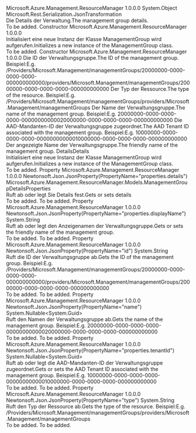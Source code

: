 <Type Name="ManagementGroup" FullName="Microsoft.Azure.Management.ResourceManager.Models.ManagementGroup">
  <TypeSignature Language="C#" Value="public class ManagementGroup" />
  <TypeSignature Language="ILAsm" Value=".class public auto ansi beforefieldinit ManagementGroup extends System.Object" />
  <TypeSignature Language="DocId" Value="T:Microsoft.Azure.Management.ResourceManager.Models.ManagementGroup" />
  <TypeSignature Language="VB.NET" Value="Public Class ManagementGroup" />
  <TypeSignature Language="F#" Value="type ManagementGroup = class" />
  <AssemblyInfo>
    <AssemblyName>Microsoft.Azure.Management.ResourceManager</AssemblyName>
    <AssemblyVersion>1.0.0.0</AssemblyVersion>
  </AssemblyInfo>
  <Base>
    <BaseTypeName>System.Object</BaseTypeName>
  </Base>
  <Interfaces />
  <Attributes>
    <Attribute>
      <AttributeName>Microsoft.Rest.Serialization.JsonTransformation</AttributeName>
    </Attribute>
  </Attributes>
  <Docs>
    <summary>
            <span data-ttu-id="942dc-101">Die Details der Verwaltung.</span><span class="sxs-lookup"><span data-stu-id="942dc-101">The management group details.</span></span>
            </summary>
    <remarks>To be added.</remarks>
  </Docs>
  <Members>
    <Member MemberName=".ctor">
      <MemberSignature Language="C#" Value="public ManagementGroup ();" />
      <MemberSignature Language="ILAsm" Value=".method public hidebysig specialname rtspecialname instance void .ctor() cil managed" />
      <MemberSignature Language="DocId" Value="M:Microsoft.Azure.Management.ResourceManager.Models.ManagementGroup.#ctor" />
      <MemberSignature Language="VB.NET" Value="Public Sub New ()" />
      <MemberType>Constructor</MemberType>
      <AssemblyInfo>
        <AssemblyName>Microsoft.Azure.Management.ResourceManager</AssemblyName>
        <AssemblyVersion>1.0.0.0</AssemblyVersion>
      </AssemblyInfo>
      <Parameters />
      <Docs>
        <summary>
            <span data-ttu-id="942dc-102">Initialisiert eine neue Instanz der Klasse ManagementGroup wird aufgerufen.</span><span class="sxs-lookup"><span data-stu-id="942dc-102">Initializes a new instance of the ManagementGroup class.</span></span>
            </summary>
        <remarks>To be added.</remarks>
      </Docs>
    </Member>
    <Member MemberName=".ctor">
      <MemberSignature Language="C#" Value="public ManagementGroup (string id = null, string type = null, Nullable&lt;Guid&gt; name = null, Nullable&lt;Guid&gt; tenantId = null, string displayName = null, Microsoft.Azure.Management.ResourceManager.Models.ManagementGroupDetailsProperties details = null);" />
      <MemberSignature Language="ILAsm" Value=".method public hidebysig specialname rtspecialname instance void .ctor(string id, string type, valuetype System.Nullable`1&lt;valuetype System.Guid&gt; name, valuetype System.Nullable`1&lt;valuetype System.Guid&gt; tenantId, string displayName, class Microsoft.Azure.Management.ResourceManager.Models.ManagementGroupDetailsProperties details) cil managed" />
      <MemberSignature Language="DocId" Value="M:Microsoft.Azure.Management.ResourceManager.Models.ManagementGroup.#ctor(System.String,System.String,System.Nullable{System.Guid},System.Nullable{System.Guid},System.String,Microsoft.Azure.Management.ResourceManager.Models.ManagementGroupDetailsProperties)" />
      <MemberSignature Language="VB.NET" Value="Public Sub New (Optional id As String = null, Optional type As String = null, Optional name As Nullable(Of Guid) = null, Optional tenantId As Nullable(Of Guid) = null, Optional displayName As String = null, Optional details As ManagementGroupDetailsProperties = null)" />
      <MemberSignature Language="F#" Value="new Microsoft.Azure.Management.ResourceManager.Models.ManagementGroup : string * string * Nullable&lt;Guid&gt; * Nullable&lt;Guid&gt; * string * Microsoft.Azure.Management.ResourceManager.Models.ManagementGroupDetailsProperties -&gt; Microsoft.Azure.Management.ResourceManager.Models.ManagementGroup" Usage="new Microsoft.Azure.Management.ResourceManager.Models.ManagementGroup (id, type, name, tenantId, displayName, details)" />
      <MemberType>Constructor</MemberType>
      <AssemblyInfo>
        <AssemblyName>Microsoft.Azure.Management.ResourceManager</AssemblyName>
        <AssemblyVersion>1.0.0.0</AssemblyVersion>
      </AssemblyInfo>
      <Parameters>
        <Parameter Name="id" Type="System.String" />
        <Parameter Name="type" Type="System.String" />
        <Parameter Name="name" Type="System.Nullable&lt;System.Guid&gt;" />
        <Parameter Name="tenantId" Type="System.Nullable&lt;System.Guid&gt;" />
        <Parameter Name="displayName" Type="System.String" />
        <Parameter Name="details" Type="Microsoft.Azure.Management.ResourceManager.Models.ManagementGroupDetailsProperties" />
      </Parameters>
      <Docs>
        <param name="id"><span data-ttu-id="942dc-103">Die ID der Verwaltungsgruppe.</span><span class="sxs-lookup"><span data-stu-id="942dc-103">The ID of the management group.</span></span> <span data-ttu-id="942dc-104">Beispiel:</span><span class="sxs-lookup"><span data-stu-id="942dc-104">E.g.</span></span>
            <span data-ttu-id="942dc-105">/Providers/Microsoft.Management/managementGroups/20000000-0000-0000-0000-000000000000</span><span class="sxs-lookup"><span data-stu-id="942dc-105">/providers/Microsoft.Management/managementGroups/20000000-0000-0000-0000-000000000000</span></span></param>
        <param name="type"><span data-ttu-id="942dc-106">Der Typ der Ressource.</span><span class="sxs-lookup"><span data-stu-id="942dc-106">The type of the resource.</span></span> <span data-ttu-id="942dc-107">Beispiel:</span><span class="sxs-lookup"><span data-stu-id="942dc-107">E.g.</span></span>
            <span data-ttu-id="942dc-108">/Providers/Microsoft.Management/managementGroups</span><span class="sxs-lookup"><span data-stu-id="942dc-108">/providers/Microsoft.Management/managementGroups</span></span></param>
        <param name="name"><span data-ttu-id="942dc-109">Der Name der Verwaltungsgruppe.</span><span class="sxs-lookup"><span data-stu-id="942dc-109">The name of the management group.</span></span> <span data-ttu-id="942dc-110">Beispiel:</span><span class="sxs-lookup"><span data-stu-id="942dc-110">E.g.</span></span>
            <span data-ttu-id="942dc-111">20000000-0000-0000-0000-000000000000</span><span class="sxs-lookup"><span data-stu-id="942dc-111">20000000-0000-0000-0000-000000000000</span></span></param>
        <param name="tenantId"><span data-ttu-id="942dc-112">Die AAD-Mandanten-ID der Verwaltungsgruppe zugeordnet.</span><span class="sxs-lookup"><span data-stu-id="942dc-112">The AAD Tenant ID associated with the management group.</span></span> <span data-ttu-id="942dc-113">Beispiel:</span><span class="sxs-lookup"><span data-stu-id="942dc-113">E.g.</span></span> <span data-ttu-id="942dc-114">10000000-0000-0000-0000-000000000000</span><span class="sxs-lookup"><span data-stu-id="942dc-114">10000000-0000-0000-0000-000000000000</span></span></param>
        <param name="displayName"><span data-ttu-id="942dc-115">Der angezeigte Name der Verwaltungsgruppe.</span><span class="sxs-lookup"><span data-stu-id="942dc-115">The friendly name of the management group.</span></span></param>
        <param name="details"><span data-ttu-id="942dc-116">Details</span><span class="sxs-lookup"><span data-stu-id="942dc-116">Details</span></span></param>
        <summary>
            <span data-ttu-id="942dc-117">Initialisiert eine neue Instanz der Klasse ManagementGroup wird aufgerufen.</span><span class="sxs-lookup"><span data-stu-id="942dc-117">Initializes a new instance of the ManagementGroup class.</span></span>
            </summary>
        <remarks>To be added.</remarks>
      </Docs>
    </Member>
    <Member MemberName="Details">
      <MemberSignature Language="C#" Value="public Microsoft.Azure.Management.ResourceManager.Models.ManagementGroupDetailsProperties Details { get; set; }" />
      <MemberSignature Language="ILAsm" Value=".property instance class Microsoft.Azure.Management.ResourceManager.Models.ManagementGroupDetailsProperties Details" />
      <MemberSignature Language="DocId" Value="P:Microsoft.Azure.Management.ResourceManager.Models.ManagementGroup.Details" />
      <MemberSignature Language="VB.NET" Value="Public Property Details As ManagementGroupDetailsProperties" />
      <MemberSignature Language="F#" Value="member this.Details : Microsoft.Azure.Management.ResourceManager.Models.ManagementGroupDetailsProperties with get, set" Usage="Microsoft.Azure.Management.ResourceManager.Models.ManagementGroup.Details" />
      <MemberType>Property</MemberType>
      <AssemblyInfo>
        <AssemblyName>Microsoft.Azure.Management.ResourceManager</AssemblyName>
        <AssemblyVersion>1.0.0.0</AssemblyVersion>
      </AssemblyInfo>
      <Attributes>
        <Attribute>
          <AttributeName>Newtonsoft.Json.JsonProperty(PropertyName="properties.details")</AttributeName>
        </Attribute>
      </Attributes>
      <ReturnValue>
        <ReturnType>Microsoft.Azure.Management.ResourceManager.Models.ManagementGroupDetailsProperties</ReturnType>
      </ReturnValue>
      <Docs>
        <summary>
            <span data-ttu-id="942dc-118">Ruft ab oder legt Sie Details fest.</span><span class="sxs-lookup"><span data-stu-id="942dc-118">Gets or sets details</span></span>
            </summary>
        <value>To be added.</value>
        <remarks>To be added.</remarks>
      </Docs>
    </Member>
    <Member MemberName="DisplayName">
      <MemberSignature Language="C#" Value="public string DisplayName { get; set; }" />
      <MemberSignature Language="ILAsm" Value=".property instance string DisplayName" />
      <MemberSignature Language="DocId" Value="P:Microsoft.Azure.Management.ResourceManager.Models.ManagementGroup.DisplayName" />
      <MemberSignature Language="VB.NET" Value="Public Property DisplayName As String" />
      <MemberSignature Language="F#" Value="member this.DisplayName : string with get, set" Usage="Microsoft.Azure.Management.ResourceManager.Models.ManagementGroup.DisplayName" />
      <MemberType>Property</MemberType>
      <AssemblyInfo>
        <AssemblyName>Microsoft.Azure.Management.ResourceManager</AssemblyName>
        <AssemblyVersion>1.0.0.0</AssemblyVersion>
      </AssemblyInfo>
      <Attributes>
        <Attribute>
          <AttributeName>Newtonsoft.Json.JsonProperty(PropertyName="properties.displayName")</AttributeName>
        </Attribute>
      </Attributes>
      <ReturnValue>
        <ReturnType>System.String</ReturnType>
      </ReturnValue>
      <Docs>
        <summary>
            <span data-ttu-id="942dc-119">Ruft ab oder legt den Anzeigenamen der Verwaltungsgruppe.</span><span class="sxs-lookup"><span data-stu-id="942dc-119">Gets or sets the friendly name of the management group.</span></span>
            </summary>
        <value>To be added.</value>
        <remarks>To be added.</remarks>
      </Docs>
    </Member>
    <Member MemberName="Id">
      <MemberSignature Language="C#" Value="public string Id { get; }" />
      <MemberSignature Language="ILAsm" Value=".property instance string Id" />
      <MemberSignature Language="DocId" Value="P:Microsoft.Azure.Management.ResourceManager.Models.ManagementGroup.Id" />
      <MemberSignature Language="VB.NET" Value="Public ReadOnly Property Id As String" />
      <MemberSignature Language="F#" Value="member this.Id : string" Usage="Microsoft.Azure.Management.ResourceManager.Models.ManagementGroup.Id" />
      <MemberType>Property</MemberType>
      <AssemblyInfo>
        <AssemblyName>Microsoft.Azure.Management.ResourceManager</AssemblyName>
        <AssemblyVersion>1.0.0.0</AssemblyVersion>
      </AssemblyInfo>
      <Attributes>
        <Attribute>
          <AttributeName>Newtonsoft.Json.JsonProperty(PropertyName="id")</AttributeName>
        </Attribute>
      </Attributes>
      <ReturnValue>
        <ReturnType>System.String</ReturnType>
      </ReturnValue>
      <Docs>
        <summary>
            <span data-ttu-id="942dc-120">Ruft die ID der Verwaltungsgruppe ab.</span><span class="sxs-lookup"><span data-stu-id="942dc-120">Gets the ID of the management group.</span></span> <span data-ttu-id="942dc-121">Beispiel:</span><span class="sxs-lookup"><span data-stu-id="942dc-121">E.g.</span></span>
            <span data-ttu-id="942dc-122">/Providers/Microsoft.Management/managementGroups/20000000-0000-0000-0000-000000000000</span><span class="sxs-lookup"><span data-stu-id="942dc-122">/providers/Microsoft.Management/managementGroups/20000000-0000-0000-0000-000000000000</span></span>
            </summary>
        <value>To be added.</value>
        <remarks>To be added.</remarks>
      </Docs>
    </Member>
    <Member MemberName="Name">
      <MemberSignature Language="C#" Value="public Nullable&lt;Guid&gt; Name { get; }" />
      <MemberSignature Language="ILAsm" Value=".property instance valuetype System.Nullable`1&lt;valuetype System.Guid&gt; Name" />
      <MemberSignature Language="DocId" Value="P:Microsoft.Azure.Management.ResourceManager.Models.ManagementGroup.Name" />
      <MemberSignature Language="VB.NET" Value="Public ReadOnly Property Name As Nullable(Of Guid)" />
      <MemberSignature Language="F#" Value="member this.Name : Nullable&lt;Guid&gt;" Usage="Microsoft.Azure.Management.ResourceManager.Models.ManagementGroup.Name" />
      <MemberType>Property</MemberType>
      <AssemblyInfo>
        <AssemblyName>Microsoft.Azure.Management.ResourceManager</AssemblyName>
        <AssemblyVersion>1.0.0.0</AssemblyVersion>
      </AssemblyInfo>
      <Attributes>
        <Attribute>
          <AttributeName>Newtonsoft.Json.JsonProperty(PropertyName="name")</AttributeName>
        </Attribute>
      </Attributes>
      <ReturnValue>
        <ReturnType>System.Nullable&lt;System.Guid&gt;</ReturnType>
      </ReturnValue>
      <Docs>
        <summary>
            <span data-ttu-id="942dc-123">Ruft den Namen der Verwaltungsgruppe ab.</span><span class="sxs-lookup"><span data-stu-id="942dc-123">Gets the name of the management group.</span></span> <span data-ttu-id="942dc-124">Beispiel:</span><span class="sxs-lookup"><span data-stu-id="942dc-124">E.g.</span></span>
            <span data-ttu-id="942dc-125">20000000-0000-0000-0000-000000000000</span><span class="sxs-lookup"><span data-stu-id="942dc-125">20000000-0000-0000-0000-000000000000</span></span>
            </summary>
        <value>To be added.</value>
        <remarks>To be added.</remarks>
      </Docs>
    </Member>
    <Member MemberName="TenantId">
      <MemberSignature Language="C#" Value="public Nullable&lt;Guid&gt; TenantId { get; set; }" />
      <MemberSignature Language="ILAsm" Value=".property instance valuetype System.Nullable`1&lt;valuetype System.Guid&gt; TenantId" />
      <MemberSignature Language="DocId" Value="P:Microsoft.Azure.Management.ResourceManager.Models.ManagementGroup.TenantId" />
      <MemberSignature Language="VB.NET" Value="Public Property TenantId As Nullable(Of Guid)" />
      <MemberSignature Language="F#" Value="member this.TenantId : Nullable&lt;Guid&gt; with get, set" Usage="Microsoft.Azure.Management.ResourceManager.Models.ManagementGroup.TenantId" />
      <MemberType>Property</MemberType>
      <AssemblyInfo>
        <AssemblyName>Microsoft.Azure.Management.ResourceManager</AssemblyName>
        <AssemblyVersion>1.0.0.0</AssemblyVersion>
      </AssemblyInfo>
      <Attributes>
        <Attribute>
          <AttributeName>Newtonsoft.Json.JsonProperty(PropertyName="properties.tenantId")</AttributeName>
        </Attribute>
      </Attributes>
      <ReturnValue>
        <ReturnType>System.Nullable&lt;System.Guid&gt;</ReturnType>
      </ReturnValue>
      <Docs>
        <summary>
            <span data-ttu-id="942dc-126">Ruft ab oder legt die AAD-Mandanten-ID der Verwaltungsgruppe zugeordnet.</span><span class="sxs-lookup"><span data-stu-id="942dc-126">Gets or sets the AAD Tenant ID associated with the management group.</span></span> <span data-ttu-id="942dc-127">Beispiel:</span><span class="sxs-lookup"><span data-stu-id="942dc-127">E.g.</span></span> <span data-ttu-id="942dc-128">10000000-0000-0000-0000-000000000000</span><span class="sxs-lookup"><span data-stu-id="942dc-128">10000000-0000-0000-0000-000000000000</span></span>
            </summary>
        <value>To be added.</value>
        <remarks>To be added.</remarks>
      </Docs>
    </Member>
    <Member MemberName="Type">
      <MemberSignature Language="C#" Value="public string Type { get; }" />
      <MemberSignature Language="ILAsm" Value=".property instance string Type" />
      <MemberSignature Language="DocId" Value="P:Microsoft.Azure.Management.ResourceManager.Models.ManagementGroup.Type" />
      <MemberSignature Language="VB.NET" Value="Public ReadOnly Property Type As String" />
      <MemberSignature Language="F#" Value="member this.Type : string" Usage="Microsoft.Azure.Management.ResourceManager.Models.ManagementGroup.Type" />
      <MemberType>Property</MemberType>
      <AssemblyInfo>
        <AssemblyName>Microsoft.Azure.Management.ResourceManager</AssemblyName>
        <AssemblyVersion>1.0.0.0</AssemblyVersion>
      </AssemblyInfo>
      <Attributes>
        <Attribute>
          <AttributeName>Newtonsoft.Json.JsonProperty(PropertyName="type")</AttributeName>
        </Attribute>
      </Attributes>
      <ReturnValue>
        <ReturnType>System.String</ReturnType>
      </ReturnValue>
      <Docs>
        <summary>
            <span data-ttu-id="942dc-129">Ruft den Typ der Ressource ab.</span><span class="sxs-lookup"><span data-stu-id="942dc-129">Gets the type of the resource.</span></span> <span data-ttu-id="942dc-130">Beispiel:</span><span class="sxs-lookup"><span data-stu-id="942dc-130">E.g.</span></span>
            <span data-ttu-id="942dc-131">/Providers/Microsoft.Management/managementGroups</span><span class="sxs-lookup"><span data-stu-id="942dc-131">/providers/Microsoft.Management/managementGroups</span></span>
            </summary>
        <value>To be added.</value>
        <remarks>To be added.</remarks>
      </Docs>
    </Member>
  </Members>
</Type>